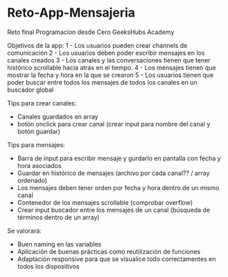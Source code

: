 # Reto-App-Mensajeria
 Reto final Programacion desde Cero GeeksHubs Academy

Objetivos de la app:
1 - Los usuarios pueden crear channels de comunicación
2 - Los usuarios deben poder escribir mensajes en los canales creados
3 - Los canales y las conversaciones tienen que tener histórico scrollable hacia atrás en el tiempo.
4 - Los mensajes tienen que mostrar la fecha y hora en la que se crearon
5 - Los usuarios tienen que poder buscar entre todos los mensajes de todos los canales en un buscador global

Tips para crear canales:
 - Canales guardados en array
 - botón onclick para crear canal (crear input para nombre del canal y botón guardar)

 Tips para mensajes:
  - Barra de input para escribir mensaje y gurdarlo en pantalla con fecha y hora asociados
  - Guardar en histórico de mensajes (archivo por cada canal?? / array ordenado)
  - Los mensajes deben tener orden por fecha y hora dentro de un mismo canal
  - Contenedor de los mensajes scrollable (comprobar overflow)
  - Crear input buscador entre los mensajes de un canal (búsqueda de términos dentro de un array)

Se valorará:
 - Buen naming en las variables
 - Aplicación de buenas prácticas como reutilización de funciones
 - Adaptación responsive para que se visualice todo correctamentes en todos los dispositivos